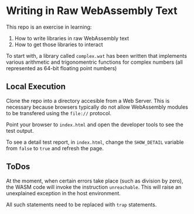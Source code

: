 # Writing in Raw WebAssembly Text

This repo is an exercise in learning:

1. How to write libraries in raw WebAssembly text
1. How to get those libraries to interact

To start with, a library called `complex.wat` has been written that implements various arithmetic and trigonomentric functions for complex numbers (all represented as 64-bit floating point numbers)

## Local Execution

Clone the repo into a directory accesible from a Web Server.  This is necessary because browsers typically do not allow WebAssembly modules to be transfered using the `file://` protocol.

Point your browser to `index.html` and open the developer tools to see the test output.

To see a detail test report, in `index.html`, change the `SHOW_DETAIL` variable from `false` to `true` and refresh the page.

## ToDos

At the moment, when certain errors take place (such as division by zero), the WASM code will invoke the instruction `unreachable`.  This will raise an unexplained exception in the host environment.

All such statements need to be replaced with `trap` statements.



